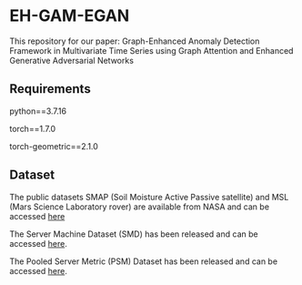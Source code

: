 #  EH-GAM-EGAN
This repository for our paper: Graph-Enhanced Anomaly Detection Framework in Multivariate Time Series using Graph Attention and Enhanced Generative Adversarial Networks 

## Requirements
python==3.7.16

torch==1.7.0

torch-geometric==2.1.0

## Dataset
The public datasets SMAP (Soil Moisture Active Passive satellite) and MSL (Mars Science Laboratory rover) are available from NASA and can be accessed [here](https://github.com/khundman/telemanom)

The Server Machine Dataset (SMD) has been released and can be accessed [here](https://github.com/NetManAIOps/OmniAnomaly/tree/master/ServerMachineDataset).

The Pooled Server Metric (PSM) Dataset has been released and can be accessed [here](https://github.com/eBay/RANSynCoders/tree/main/data).
